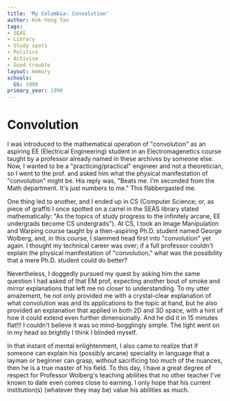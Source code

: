 ```yaml
---
title: 'My Columbia: Convolution'
author: Kok-Yong Tan
tags:
- SEAS
- Library
- Study spots
- Politics
- Activism
- Good trouble
layout: memory
schools:
  GS: 1990
primary_year: 1990
---
```

# Convolution

I was introduced to the mathematical operation of "convolution" as an aspiring EE (Electrical Engineering) student in an Electromagenetics course taught by a professor already named in these archives by someone else. Now, I wanted to be a "practicing/practical" engineer and not a theoretician, so I went to the prof. and asked him what the physical manifestation of "convolution" might be.  His reply was, "Beats me.  I'm seconded from the Math department.  It's just numbers to me."  This flabbergasted me.

One thing led to another, and I ended up in CS (Computer Science; or, as piece of graffiti I once spotted on a carrel in the SEAS library stated mathematically: "As the topics of study progress to the infinitely arcane, EE undergrads become CS undergrads").  At CS, I took an Image Manipulation and Warping course taught by a then-aspiring Ph.D. student named George Wolberg, and, in this course, I slammed head first into "convolution" yet again.  I thought my technical career was over; if a full professor couldn't explain the physical manifestation of "convolution," what was the possibility that a mere Ph.D. student could do better?

Nevertheless, I doggedly pursued my quest by asking him the same question I had asked of that EM prof, expecting another bout of smoke and mirror explanations that left me no closer to understanding. To my utter amazement, he not only provided me with a crystal-clear explanation of what convolution was and its applications to the topic at hand, but he also provided an explanation that applied in both 2D and 3D space, with a hint of how it could extend even further dimensionally.  And he did it in 15 minutes flat!!!  I couldn't believe it was so mind-bogglingly simple.  The light went on in my head so brightly I think I blinded myself.

In that instant of mental enlightenment, I also came to realize that if someone can explain his (possibly arcane) speciality in language that a layman or beginner can grasp, without sacrificing too much of the nuances, then he is a true master of his field.  To this day, I have a great degree of respect for Professor Wolberg's teaching abilities that no other teacher I've known to date even comes close to earning.  I only hope that his current institution(s) (whatever they may be) value his abilities as much.
